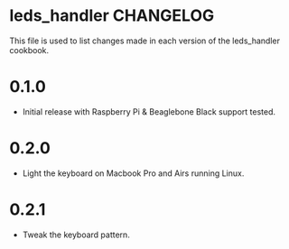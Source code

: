 # leds_handler CHANGELOG

This file is used to list changes made in each version of the leds_handler cookbook.

# 0.1.0

- Initial release with Raspberry Pi & Beaglebone Black support tested.

# 0.2.0

- Light the keyboard on Macbook Pro and Airs running Linux.

# 0.2.1

- Tweak the keyboard pattern.
